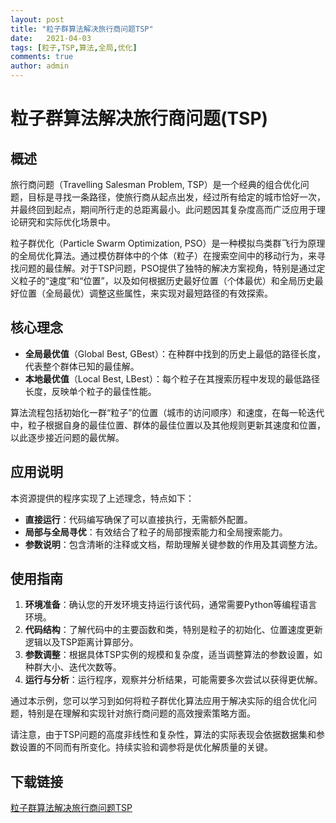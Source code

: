 ```yaml
---
layout: post
title: "粒子群算法解决旅行商问题TSP"
date:   2021-04-03
tags: [粒子,TSP,算法,全局,优化]
comments: true
author: admin
---
```

# 粒子群算法解决旅行商问题(TSP)

## 概述

旅行商问题（Travelling Salesman Problem, TSP）是一个经典的组合优化问题，目标是寻找一条路径，使旅行商从起点出发，经过所有给定的城市恰好一次，并最终回到起点，期间所行走的总距离最小。此问题因其复杂度高而广泛应用于理论研究和实际优化场景中。

粒子群优化（Particle Swarm Optimization, PSO）是一种模拟鸟类群飞行为原理的全局优化算法。通过模仿群体中的个体（粒子）在搜索空间中的移动行为，来寻找问题的最佳解。对于TSP问题，PSO提供了独特的解决方案视角，特别是通过定义粒子的“速度”和“位置”，以及如何根据历史最好位置（个体最优）和全局历史最好位置（全局最优）调整这些属性，来实现对最短路径的有效探索。

## 核心理念

- **全局最优值**（Global Best, GBest）：在种群中找到的历史上最低的路径长度，代表整个群体已知的最佳解。
- **本地最优值**（Local Best, LBest）：每个粒子在其搜索历程中发现的最低路径长度，反映单个粒子的最佳性能。

算法流程包括初始化一群“粒子”的位置（城市的访问顺序）和速度，在每一轮迭代中，粒子根据自身的最佳位置、群体的最佳位置以及其他规则更新其速度和位置，以此逐步接近问题的最优解。

## 应用说明

本资源提供的程序实现了上述理念，特点如下：

- **直接运行**：代码编写确保了可以直接执行，无需额外配置。
- **局部与全局寻优**：有效结合了粒子的局部搜索能力和全局搜索能力。
- **参数说明**：包含清晰的注释或文档，帮助理解关键参数的作用及其调整方法。

## 使用指南

1. **环境准备**：确认您的开发环境支持运行该代码，通常需要Python等编程语言环境。
2. **代码结构**：了解代码中的主要函数和类，特别是粒子的初始化、位置速度更新逻辑以及TSP距离计算部分。
3. **参数调整**：根据具体TSP实例的规模和复杂度，适当调整算法的参数设置，如种群大小、迭代次数等。
4. **运行与分析**：运行程序，观察并分析结果，可能需要多次尝试以获得更优解。

通过本示例，您可以学习到如何将粒子群优化算法应用于解决实际的组合优化问题，特别是在理解和实现针对旅行商问题的高效搜索策略方面。

请注意，由于TSP问题的高度非线性和复杂性，算法的实际表现会依据数据集和参数设置的不同而有所变化。持续实验和调参将是优化解质量的关键。

## 下载链接

[粒子群算法解决旅行商问题TSP](https://pan.quark.cn/s/15c26be5f81f)